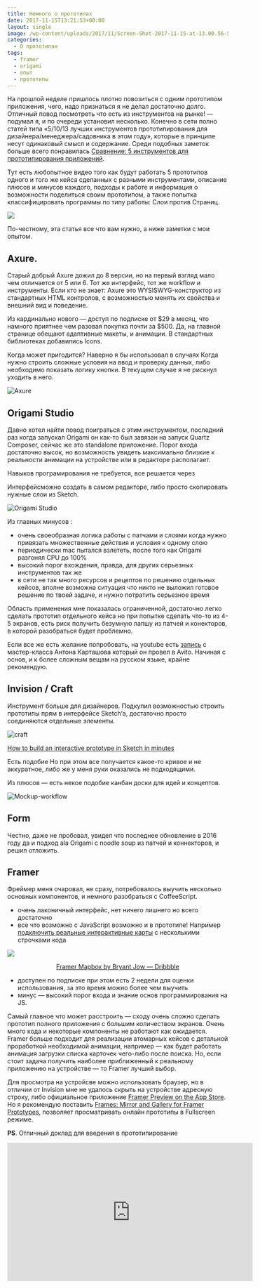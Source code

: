 ```yaml
---
title: Немного о прототипах
date: 2017-11-15T13:21:53+00:00
layout: single
image: /wp-content/uploads/2017/11/Screen-Shot-2017-11-15-at-13.00.56-520x309.png
categories:
  - О прототипах
tags:
  - framer
  - origami
  - опыт
  - прототипы
---
```

На прошлой неделе пришлось плотно повозиться с одним прототипом приложения, чего, надо признаться я не делал достаточно долго. Отличный повод посмотреть что есть из инструментов на рынке! &#8212; подумал я, и по очереди установил несколько. Конечно в сети полно статей типа &#171;5/10/13 лучших инструментов прототипирования для дизайнера/менеджера/садовника в этом году&#187;, которые в принципе несут одинаковый смысл и содержание. Среди подобных заметок больше всего понравилась [Сравнение: 5 инструментов для прототипирования приложений](https://medium.com/%D1%81%D0%BE%D0%B2%D0%B5%D1%82%D1%8B-%D0%BF%D0%BE-%D0%BF%D1%80%D0%BE%D0%B5%D0%BA%D1%82%D0%B8%D1%80%D0%BE%D0%B2%D0%B0%D0%BD%D0%B8%D1%8E-%D0%B8%D0%BD%D1%82%D0%B5%D1%80%D1%84%D0%B5%D0%B9%D1%81%D0%BE%D0%B2/%D1%81%D1%80%D0%B0%D0%B2%D0%BD%D0%B5%D0%BD%D0%B8%D0%B5-5-%D0%B8%D0%BD%D1%81%D1%82%D1%80%D1%83%D0%BC%D0%B5%D0%BD%D1%82%D0%BE%D0%B2-%D0%B4%D0%BB%D1%8F-%D0%BF%D1%80%D0%BE%D1%82%D0%BE%D1%82%D0%B8%D0%BF%D0%B8%D1%80%D0%BE%D0%B2%D0%B0%D0%BD%D0%B8%D1%8F-%D0%BF%D1%80%D0%B8%D0%BB%D0%BE%D0%B6%D0%B5%D0%BD%D0%B8%D0%B9-3cdeb5c726a7). 

<!--more-->

Тут есть любопытное видео того как будут работать 5 прототипов одного и того же кейса сделанных с разными инструментами, описание плюсов и минусов каждого, подходы к работе и информация о возможности поделиться своим прототипом, а также попытка классифицировать программы по типу работы: Слои против Страниц.

![](/assets/images/uploads/2017/11/1NCql4R4wLG24UoyG-YUy3w.png)

По-честному, эта статья все что вам нужно, а ниже заметки с мои опытом.

## Axure.

Старый добрый Axure дожил до 8 версии, но на первый взгляд мало чем отличается от 5 или 6. Тот же интерфейс, тот же workflow и инструменты. Если кто не знает: Axure это WYSISWYG-конструктор из стандартных HTML контролов, с возможностью менять их свойства и внешний вид и поведение.

Из кардинально нового — доступ по подписке от $29 в месяц, что намного приятнее чем разовая покупка почти за $500. Да, на главной странице обещают адаптивные макеты, и анимации. В стандартных библиотеках добавились Icons.

Когда может пригодится? Наверно я бы использовал в случаях Когда нужно строить сложные условия на ввод и проверку данных, либо необходимо показать логику кнопки. В текущем случае я не рискнул уходить в него.

![Axure](/assets/images/uploads/2017/11/Screen-Shot-2017-11-15-at-12.49.34.png)


## Origami Studio

Давно хотел найти повод поиграться с этим инструментом, последний раз когда запускал Origami он как-то был завязан на запуск Quartz Composer, сейчас же это standalone приложение. Порог входа достаточно высок, но возможность увидеть максимально близкие к реальности анимации на устройстве или в редакторе располагает.

Навыков програмирования не требуется, все решается через

Интерфейсможно создать в самом редакторе, либо просто скопировать нужные слои из Sketch.

![Origami Studio](/assets/images/uploads/2017/11/Screen-Shot-2017-11-11-at-11.38.51.png)


Из главных минусов :

  * очень своеобразная логика работы с патчами и слоями когда нужно привязать множественные действия и условия к одному слою
  * периодически mac пытался взлететь, после того как Origami разгонял CPU до 100%
  * высокий порог вхождения, правда, для других серьезных инструментов так же
  * в сети не так много ресурсов и рецептов по решению отдельных кейсов, вполне возможна ситуация что никто не выложил готовое решение по твоей задаче, и нужно потратить серьезное время

Область применения мне показалась ограниченной, достаточно легко сделать прототип отдельного кейса но при попытке сделать что-то из 4-5 экранов, есть риск получить безумную лапшу из патчей и конекторов, в которой разобраться будет проблемно.

Если все же есть желание попробовать, на youtube есть [запись](https://www.youtube.com/playlist?list=PLLYN7c0uuE9RdWLbqU7gEPRor3knRkFkN) с мастер-класса Антона Карташова который он провел в Avito. Начиная с основ, и к более сложным вещам на русском языке, крайне рекомендую.

## Invision / Craft

Инструмент больше для дизайнеров. Подкупил возможностью строить прототипы прям в интерфейсе Sketch&#8217;а, достаточно просто соединяются отдельные элементы.

![craft](/assets/images/uploads/2017/11/sketch-prototype-4.gif)


[How to build an interactive prototype in Sketch in minutes](https://www.invisionapp.com/blog/build-interactive-prototype-sketch/)

Есть подобие Но при этом все получается какое-то кривое и не аккуратное, либо же у меня руки оказались не подходящими.

Из плюсов — есть некое подобие канбан доски для идей и концептов.


![Mockup-workflow](/assets/images/uploads/2017/11/mockup-workflow.png)


## Form

Честно, даже не пробовал, увидел что последнее обновление в 2016 году да и подход ala Origami c noodle soup из патчей и коннекторов, и решил отложить.

## Framer

Фреймер меня очаровал, не сразу, потребовалось выучить несколько основных компонентов, и немного разобраться с CoffeeScript.

  * очень лаконичный интерфейс, нет ничего лишнего но всего достаточно
  * все что возможно с JavaScript возможно и в прототипе! Например [подключить реальные интерактивные карты](https://www.mapbox.com/help/mobile-framer/) с несколькими строчками кода

![](/assets/images/uploads/2017/11/comp_1_5-2.gif)

<p style="text-align: center;">
  <a href="https://dribbble.com/shots/3450593-Framer-Mapbox">Framer Mapbox by Bryant Jow &#8212; Dribbble</a>
</p>

  * доступен по подписке при этом есть 2 недели для оценки использования, за это время можно более чем выучить
  * минус — высокий порог входа и знание основ программирования на JS.

Самый главное что может расстроить — сходу очень сложно сделать прототип полного приложения с большим количеством экранов. Очень много кода и некоторые компоненты не работают как ожидается. Framer больше подходит для реализации атомарных кейсов с детальной проработкой необходимой анимации, например — как будет работать анимация загрузки списка карточек чего-либо после поиска. Но, если стоит задача получить наиболее приближенный к реальному приложению на устройстве — то Framer лучший выбор.

Для просмотра на устройсве можно использовать браузер, но в отличии от Invision мне не удалось скрыть на устройстве адресную строку, либо официальное приложение [Framer Preview on the App Store](https://itunes.apple.com/us/app/framer-preview/id1124920547?mt=8). Но я рекомендую поставить [Frames: Mirror and Gallery for Framer Prototypes](https://itunes.apple.com/us/app/frames-mirror-and-gallery-for-framer-prototypes/id1016029345?mt=8), позволяет просматривать онлайн прототипы в Fullscreen режиме.

**PS**. Отличный доклад для введения в прототипирование

<div class="embed-responsive embed-responsive-16by9">
  <iframe width="560" height="315" src="https://www.youtube.com/embed/ll2raex7_CI" frameborder="0" gesture="media" allow="encrypted-media" allowfullscreen></iframe>

</div>